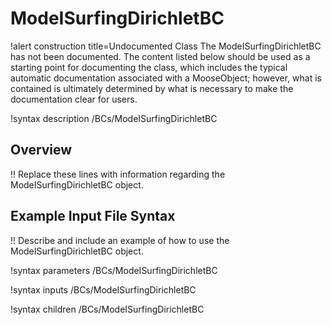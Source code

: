 # ModeISurfingDirichletBC

!alert construction title=Undocumented Class
The ModeISurfingDirichletBC has not been documented. The content listed below should be used as a starting point for
documenting the class, which includes the typical automatic documentation associated with a
MooseObject; however, what is contained is ultimately determined by what is necessary to make the
documentation clear for users.

!syntax description /BCs/ModeISurfingDirichletBC

## Overview

!! Replace these lines with information regarding the ModeISurfingDirichletBC object.

## Example Input File Syntax

!! Describe and include an example of how to use the ModeISurfingDirichletBC object.

!syntax parameters /BCs/ModeISurfingDirichletBC

!syntax inputs /BCs/ModeISurfingDirichletBC

!syntax children /BCs/ModeISurfingDirichletBC
